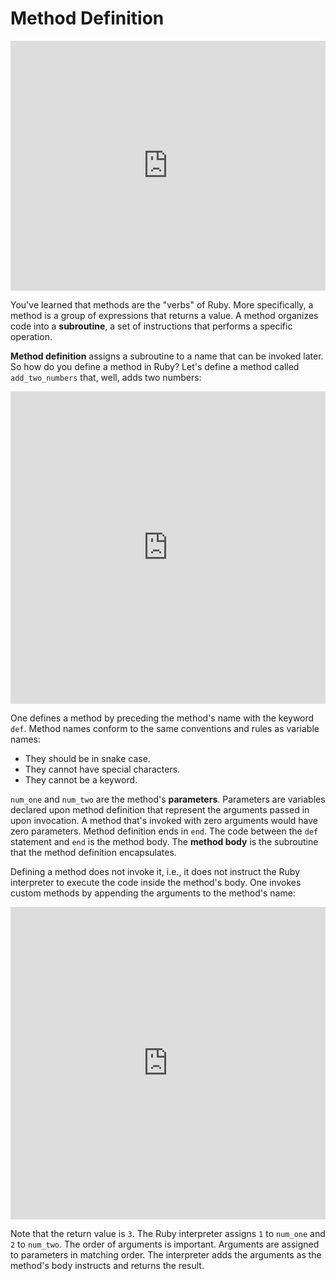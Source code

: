 # Method Definition

<iframe src="https://player.vimeo.com/video/206675182?rel=0&autoplay=1" width="100%" height="400px" frameborder="0" webkitallowfullscreen="" mozallowfullscreen="" allowfullscreen="" style="line-height: 1.6em;" rel="line-height: 1.6em;"></iframe>

You've learned that methods are the "verbs" of Ruby. More specifically, a method
is a group of expressions that returns a value. A method organizes code into a
**subroutine**, a set of instructions that performs a specific operation.

**Method definition** assigns a subroutine to a name that can be invoked later. So how do you define a
method in Ruby? Let's define a method called `add_two_numbers` that, well, adds
two numbers:

<iframe frameborder="0" width="100%" height="500px" src="https://repl.it/@AppAcademy/PertinentPeruZigzagsalamander?lite=true"></iframe>

One defines a method by preceding the method's name with the keyword `def`.
Method names conform to the same conventions and rules as variable names:

* They should be in snake case.
* They cannot have special characters.
* They cannot be a keyword.

`num_one` and `num_two` are the method's **parameters**. Parameters are
variables declared upon method definition that represent the arguments passed in
upon invocation. A method that's invoked with zero arguments would have zero
parameters. Method definition ends in `end`. The code between the `def`
statement and `end` is the method body. The **method body** is the subroutine that
the method definition encapsulates.

Defining a method does not invoke it, i.e., it does not instruct the Ruby
interpreter to execute the code inside the method's body. One invokes custom
methods by appending the arguments to the method's name:

<iframe frameborder="0" width="100%" height="500px" src="https://repl.it/@AppAcademy/AdorableYellowgreenBlackfootedferret?lite=true"></iframe>

Note that the return value is `3`. The Ruby interpreter assigns `1` to `num_one`
and `2` to `num_two`. The order of arguments is important. Arguments are
assigned to parameters in matching order. The interpreter adds the arguments as
the method's body instructs and returns the result.

